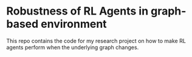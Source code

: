 # Robustness of RL Agents in graph-based environment

This repo contains the code for my research project on how to make RL agents perform when the underlying graph changes.


